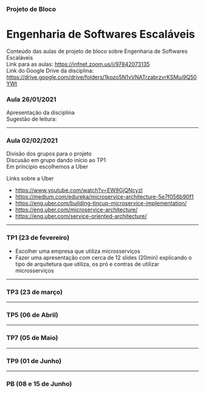 ### Projeto de Bloco
# Engenharia de Softwares Escaláveis
Conteúdo das aulas de projeto de bloco sobre Engenharia de Softwares Escaláveis
<br>Link para as aulas: https://infnet.zoom.us/j/97842073135
<br>Link do Google Drive da disciplina: https://drive.google.com/drive/folders/1kpzo5N1vVNATrzabrzvrKSMui9Q50YWt

### Aula 26/01/2021
Apresentação da disciplina
<br>Sugestão de leitura: 

---

### Aula 02/02/2021
Divisão dos grupos para o projeto
<br>Discusão em grupo dando início ao TP1
<br>Em príncipio escolhemos a Uber

Links sobre a Uber
* https://www.youtube.com/watch?v=EW9GjQNcyzI
* https://medium.com/edureka/microservice-architecture-5e7f056b90f1
* https://eng.uber.com/building-tincup-microservice-implementation/
* https://eng.uber.com/microservice-architecture/
* https://eng.uber.com/service-oriented-architecture/

---

### TP1 (23 de fevereiro)
* Escolher uma empresa que utiliza microsserviços
* Fazer uma apresentação com cerca de 12 slides (20min) explicando o tipo de arquitetura que utiliza, os pró e contras de utilizar microsserviços

---

### TP3 (23 de março)

---

### TP5 (06 de Abril)

---

### TP7 (05 de Maio)

---

### TP9 (01 de Junho)

---

### PB (08 e 15 de Junho)
